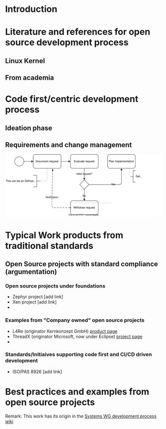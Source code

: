 # Introduction

# Literature and references for open source development process

## Linux Kernel

## From academia

# Code first/centric development process

## Ideation phase

## Requirements and change management
![Change request open source flow](process-model.drawio.svg)


# Typical Work products from traditional standards

## Open Source projects with standard compliance (argumentation)

### Open source projects under foundations

- Zephyr project [add link]
- Xen project [add link]
- 

### Examples from "Company owned" open source projects

- L4Re (originator Kernkonzept GmbH) [product page](https://www.kernkonzept.com/l4re-operating-system-framework/)
- ThreadX (originator Microsoft, now under Eclipse) [project page](https://threadx.io/)
- 

### Standards/Initiaives supporting code first and CI/CD driven development

- ISO/PAS 8926 [add link]

# Best practices and examples from open source projects

Remark: This work has its origin in the [Systems WG development process wiki](https://github.com/elisa-tech/wg-systems/wiki/Systems-WG-development-process)